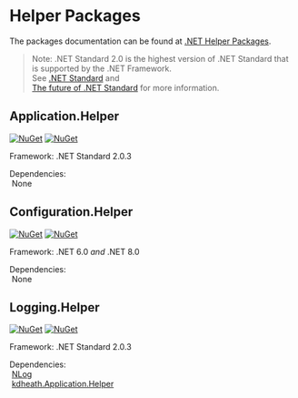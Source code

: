 # Helper Packages
The packages documentation can be found at [.NET Helper Packages](https://kevindheath.github.io/nuget).

> Note: .NET Standard 2.0 is the highest version of .NET Standard that is supported by the .NET Framework.\
> See [.NET Standard](https://learn.microsoft.com/en-us/dotnet/standard/net-standard) and\
> [The future of .NET Standard](https://devblogs.microsoft.com/dotnet/the-future-of-net-standard/) for more information.

## Application.Helper
[![NuGet](https://img.shields.io/nuget/v/kdheath.Application.Helper.svg)](https://www.nuget.org/packages/kdheath.Application.Helper)
[![NuGet](https://img.shields.io/nuget/dt/kdheath.Application.Helper.svg)](https://www.nuget.org/packages/kdheath.Application.Helper)

Framework: .NET Standard 2.0.3

Dependencies:\
&nbsp;None
 
## Configuration.Helper
[![NuGet](https://img.shields.io/nuget/v/kdheath.Configuration.Helper.svg)](https://www.nuget.org/packages/kdheath.Configuration.Helper)
[![NuGet](https://img.shields.io/nuget/dt/kdheath.Configuration.Helper.svg)](https://www.nuget.org/packages/kdheath.Configuration.Helper)

Framework: .NET 6.0 _and_ .NET 8.0

Dependencies:\
&nbsp;None

## Logging.Helper
[![NuGet](https://img.shields.io/nuget/v/kdheath.Logging.Helper.svg)](https://www.nuget.org/packages/kdheath.Logging.Helper)
[![NuGet](https://img.shields.io/nuget/dt/kdheath.Logging.Helper.svg)](https://www.nuget.org/packages/kdheath.Logging.Helper)

Framework: .NET Standard 2.0.3

Dependencies:\
&nbsp;[NLog](https://www.nuget.org/packages/NLog)\
&nbsp;[kdheath.Application.Helper](https://www.nuget.org/packages/kdheath.Application.Helper)